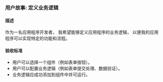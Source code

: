 ### 用户故事: 定义业务逻辑

#### 描述

作为一名应用程序开发者，
我希望能够定义应用程序的业务逻辑，
以便我的应用程序可以实现特定的功能和流程。

#### 验收标准

- 用户可以选择一个组件（例如表单按钮）。
- 用户可以配置业务逻辑（例如表单提交处理、数据验证）。
- 业务逻辑应成功添加到组件中并可运行。
